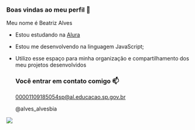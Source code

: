 ### Boas vindas ao meu perfil 👋

Meu nome é Beatriz Alves

- Estou estudando na [Alura](https://www.alura.com.br)
- Estou me desenvolvendo na linguagem JavaScript;
- Utilizo esse espaço para minha organização e compartilhamento dos meu projetos desenvolvidos

  ### Você entrar em contato comigo 📫

  00001109185054sp@al.educacao.sp.gov.br
  
  @alves_alvesbia

![](https://media1.tenor.com/m/ln24Eoh6mFMAAAAd/heunkin-leandra.gif)
  
